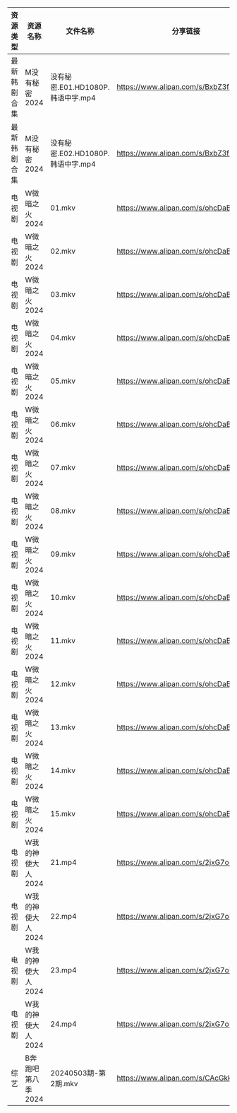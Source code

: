 | 资源类型   | 资源名称        | 文件名称                      | 分享链接                                 | 更新时间                |
| ------ | ----------- | ------------------------- | ------------------------------------ | ------------------- |
| 最新韩剧合集 | M没有秘密2024   | 没有秘密.E01.HD1080P.韩语中字.mp4 | https://www.alipan.com/s/BxbZ3fCPnfq | 2024-05-04 10:08:18 |
| 最新韩剧合集 | M没有秘密2024   | 没有秘密.E02.HD1080P.韩语中字.mp4 | https://www.alipan.com/s/BxbZ3fCPnfq | 2024-05-04 10:08:18 |
| 电视剧    | W微暗之火2024   | 01.mkv                    | https://www.alipan.com/s/ohcDaBag3PW | 2024-05-04 10:09:43 |
| 电视剧    | W微暗之火2024   | 02.mkv                    | https://www.alipan.com/s/ohcDaBag3PW | 2024-05-04 10:09:42 |
| 电视剧    | W微暗之火2024   | 03.mkv                    | https://www.alipan.com/s/ohcDaBag3PW | 2024-05-04 10:09:42 |
| 电视剧    | W微暗之火2024   | 04.mkv                    | https://www.alipan.com/s/ohcDaBag3PW | 2024-05-04 10:09:42 |
| 电视剧    | W微暗之火2024   | 05.mkv                    | https://www.alipan.com/s/ohcDaBag3PW | 2024-05-04 10:09:41 |
| 电视剧    | W微暗之火2024   | 06.mkv                    | https://www.alipan.com/s/ohcDaBag3PW | 2024-05-04 10:09:41 |
| 电视剧    | W微暗之火2024   | 07.mkv                    | https://www.alipan.com/s/ohcDaBag3PW | 2024-05-04 10:09:41 |
| 电视剧    | W微暗之火2024   | 08.mkv                    | https://www.alipan.com/s/ohcDaBag3PW | 2024-05-04 10:09:41 |
| 电视剧    | W微暗之火2024   | 09.mkv                    | https://www.alipan.com/s/ohcDaBag3PW | 2024-05-04 10:09:40 |
| 电视剧    | W微暗之火2024   | 10.mkv                    | https://www.alipan.com/s/ohcDaBag3PW | 2024-05-04 10:09:40 |
| 电视剧    | W微暗之火2024   | 11.mkv                    | https://www.alipan.com/s/ohcDaBag3PW | 2024-05-04 10:09:40 |
| 电视剧    | W微暗之火2024   | 12.mkv                    | https://www.alipan.com/s/ohcDaBag3PW | 2024-05-04 10:09:39 |
| 电视剧    | W微暗之火2024   | 13.mkv                    | https://www.alipan.com/s/ohcDaBag3PW | 2024-05-04 10:09:39 |
| 电视剧    | W微暗之火2024   | 14.mkv                    | https://www.alipan.com/s/ohcDaBag3PW | 2024-05-04 10:09:39 |
| 电视剧    | W微暗之火2024   | 15.mkv                    | https://www.alipan.com/s/ohcDaBag3PW | 2024-05-04 10:09:38 |
| 电视剧    | W我的神使大人2024 | 21.mp4                    | https://www.alipan.com/s/2jxG7oHMFse | 2024-05-04 00:06:48 |
| 电视剧    | W我的神使大人2024 | 22.mp4                    | https://www.alipan.com/s/2jxG7oHMFse | 2024-05-04 00:06:47 |
| 电视剧    | W我的神使大人2024 | 23.mp4                    | https://www.alipan.com/s/2jxG7oHMFse | 2024-05-04 00:06:47 |
| 电视剧    | W我的神使大人2024 | 24.mp4                    | https://www.alipan.com/s/2jxG7oHMFse | 2024-05-04 00:06:47 |
| 综艺     | B奔跑吧第八季2024 | 20240503期-第2期.mkv         | https://www.alipan.com/s/CAcGkk8vZXT | 2024-05-04 00:07:06 |
